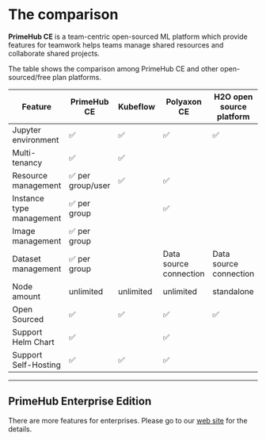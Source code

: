 ﻿
# The comparison

**PrimeHub CE** is a team-centric open-sourced ML platform which provide features for teamwork helps teams manage shared resources and collaborate shared projects.

The table shows the comparison among PrimeHub CE and other open-sourced/free plan platforms.

|Feature|PrimeHub CE|Kubeflow|Polyaxon CE|H2O open source platform|Databricks CE|FloydHub Beginner plan|Spell.run Developer plan|Valohai Free plan|KNIME Analytics Platform|z2jh|Anaconda Individual Edition|
|---|---|---|---|---|---|---|---|---|---|---|---|
|Jupyter environment |✅️ |✅️|✅️ |✅️|✅️ |✅️|✅️ |✅️| |✅️ |✅️|
|Multi-tenancy |✅️ |✅️||||||||||
|Resource management |✅️ per group/user|✅️|✅️|||||| |✅️||
|Instance type management |✅️ per group| |✅️|||||||||
|Image management |✅️ per group|||||||| |✅️||
|Dataset management |✅️ per group||Data source connection|Data source connection|Data source connection|Data source connection|||||
|Node amount|unlimited|unlimited|unlimited|standalone|1 given cluster|1 given cluster|limited|limited|standalone|unlimited|standalone|
|Open Sourced |✅️ |✅️|✅️ |✅️|||| |✅️ |✅️|✅️|
|Support Helm Chart |✅️| |✅️|||||||✅||
|Support Self-Hosting |✅️ |✅️|✅️||||| |✅️| |✅️|


---

## PrimeHub Enterprise Edition

There are more features for enterprises. Please go to our [web site](https://www.infuseai.io/) for the details.
